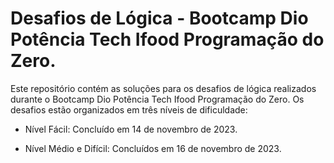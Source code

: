 # Desafios de Lógica - Bootcamp Dio Potência Tech Ifood Programação do Zero.

Este repositório contém as soluções para os desafios de lógica realizados durante o Bootcamp Dio Potência Tech Ifood Programação do Zero. Os desafios estão organizados em três níveis de dificuldade:

* Nível Fácil: Concluído em 14 de novembro de 2023.

* Nível Médio e Difícil: Concluídos em 16 de novembro de 2023.
